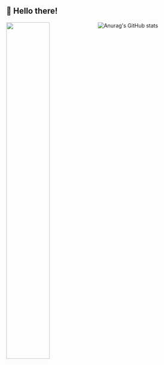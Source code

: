 ## :wave: Hello there!

![Anurag's GitHub stats](https://github-readme-stats.vercel.app/api?username=kuronekozero&theme=react&show_icons=true&hide_rank=true)
<img align="left" width="48%" src="https://github-readme-stats.vercel.app/api/top-langs/?username=kuronekozero&layout=compact&theme=react"/>

<br><br/>

